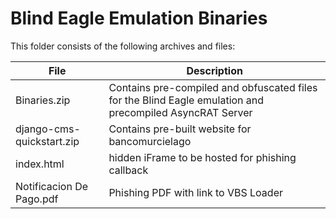 # Blind Eagle Emulation Binaries

This folder consists of the following archives and files:

| File | Description |
| --- | --- |
| Binaries.zip | Contains pre-compiled and obfuscated files for the Blind Eagle emulation and precompiled AsyncRAT Server |
| django-cms-quickstart.zip | Contains pre-built website for bancomurcielago |
| index.html | hidden iFrame to be hosted for phishing callback |
| Notificacion De Pago.pdf | Phishing PDF with link to VBS Loader |